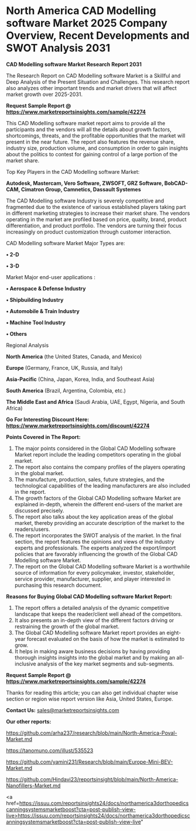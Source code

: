 # North America CAD Modelling software Market 2025 Company Overview, Recent Developments and SWOT Analysis 2031

<strong>CAD Modelling software Market Research Report 2031</strong>

The Research Report on CAD Modelling software Market is a Skillful and Deep Analysis of the Present Situation and Challenges. This research report also analyzes other important trends and market drivers that will affect market growth over 2025-2031.

<strong>Request Sample Report @ <a href=https://www.marketreportsinsights.com/sample/42274>https://www.marketreportsinsights.com/sample/42274</a></strong>

This CAD Modelling software market report aims to provide all the participants and the vendors will all the details about growth factors, shortcomings, threats, and the profitable opportunities that the market will present in the near future. The report also features the revenue share, industry size, production volume, and consumption in order to gain insights about the politics to contest for gaining control of a large portion of the market share.

Top Key Players in the CAD Modelling software Market:

<strong>Autodesk, Mastercam, Vero Software, ZWSOFT, GRZ Software, BobCAD-CAM, Cimatron Group, Camnetics, Dassault Systemes</strong>

The CAD Modelling software Industry is severely competitive and fragmented due to the existence of various established players taking part in different marketing strategies to increase their market share. The vendors operating in the market are profiled based on price, quality, brand, product differentiation, and product portfolio. The vendors are turning their focus increasingly on product customization through customer interaction.

CAD Modelling software Market Major Types are:

<strong>•  2-D

•  3-D</strong>

Market Major end-user applications :

<strong>•  Aerospace & Defense Industry

•  Shipbuilding Industry

•  Automobile & Train Industry

•  Machine Tool Industry

•  Others</strong>

Regional Analysis

</u><strong><b>North America</b></strong> (the United States, Canada, and Mexico)

<strong><b>Europe </b></strong>(Germany, France, UK, Russia, and Italy)

<strong><b>Asia-Pacific</b></strong> (China, Japan, Korea, India, and Southeast Asia)

<strong><b>South America</b></strong> (Brazil, Argentina, Colombia, etc.)

<strong><b>The Middle East and Africa</b></strong> (Saudi Arabia, UAE, Egypt, Nigeria, and South Africa)

<strong>Go For Interesting Discount Here: <a href=https://www.marketreportsinsights.com/discount/42274>https://www.marketreportsinsights.com/discount/42274</a></strong>

<strong>Points Covered in The Report:</strong>
<ol>
  <li>The major points considered in the Global CAD Modelling software Market report include the leading competitors operating in the global market.</li>
  <li>The report also contains the company profiles of the players operating in the global market.</li>
  <li>The manufacture, production, sales, future strategies, and the technological capabilities of the leading manufacturers are also included in the report.</li>
  <li>The growth factors of the Global CAD Modelling software Market are explained in-depth, wherein the different end-users of the market are discussed precisely.</li>
  <li>The report also talks about the key application areas of the global market, thereby providing an accurate description of the market to the readers/users.</li>
  <li>The report incorporates the SWOT analysis of the market. In the final section, the report features the opinions and views of the industry experts and professionals. The experts analyzed the export/import policies that are favorably influencing the growth of the Global CAD Modelling software Market.</li>
  <li>The report on the Global CAD Modelling software Market is a worthwhile source of information for every policymaker, investor, stakeholder, service provider, manufacturer, supplier, and player interested in purchasing this research document.</li>
</ol>
<strong>Reasons for Buying Global CAD Modelling software Market Report:</strong>

<ol>
  <li>The report offers a detailed analysis of the dynamic competitive landscape that keeps the reader/client well ahead of the competitors.</li>
  <li>It also presents an in-depth view of the different factors driving or restraining the growth of the global market.</li>
  <li>The Global CAD Modelling software Market report provides an eight-year forecast evaluated on the basis of how the market is estimated to grow.</li>
  <li>It helps in making aware business decisions by having providing thorough insights insights into the global market and by making an all-inclusive analysis of the key market segments and sub-segments.</li>
</ol>
<strong>Request Sample Report @ <a href=https://www.marketreportsinsights.com/sample/42274>https://www.marketreportsinsights.com/sample/42274</a></strong>


Thanks for reading this article; you can also get individual chapter wise section or region wise report version like Asia, United States, Europe.

<strong>Contact Us:</strong>
sales@marketreportsinsights.com

<strong>Our other reports:</strong>

<a href=https://github.com/arha237/research/blob/main/North-America-Poval-Market.md>https://github.com/arha237/research/blob/main/North-America-Poval-Market.md</a>

<a href=https://tanomuno.com/illust/535523>https://tanomuno.com/illust/535523</a>

<a href=https://github.com/yamini231/Research/blob/main/Europe-Mini-BEV-Market.md>https://github.com/yamini231/Research/blob/main/Europe-Mini-BEV-Market.md</a>

<a href=https://github.com/Hindavi23/reportsinsight/blob/main/North-America-Nanofillers-Market.md>https://github.com/Hindavi23/reportsinsight/blob/main/North-America-Nanofillers-Market.md</a>

<a href=https://issuu.com/reportsinsights24/docs/northamerica3dorthopedicscanningsystemsmarketboost?cta=post-publish-view-live>https://issuu.com/reportsinsights24/docs/northamerica3dorthopedicscanningsystemsmarketboost?cta=post-publish-view-live</a>"
